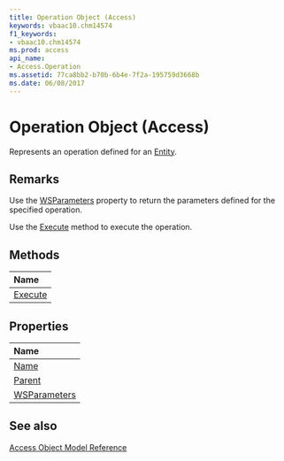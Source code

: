 ```yaml
---
title: Operation Object (Access)
keywords: vbaac10.chm14574
f1_keywords:
- vbaac10.chm14574
ms.prod: access
api_name:
- Access.Operation
ms.assetid: 77ca8bb2-b70b-6b4e-7f2a-195759d3668b
ms.date: 06/08/2017
---
```



# Operation Object (Access)

Represents an operation defined for an [Entity](Access.Entity.md).


## Remarks

Use the [WSParameters](Access.Operation.WSParameters.md) property to return the parameters defined for the specified operation.

Use the [Execute](Access.Operation.Execute.md) method to execute the operation.


## Methods



|**Name**|
|:-----|
|[Execute](Access.Operation.Execute.md)|

## Properties



|**Name**|
|:-----|
|[Name](Access.Operation.Name.md)|
|[Parent](operation-parent-property-access.md)|
|[WSParameters](Access.Operation.WSParameters.md)|

## See also


[Access Object Model Reference](./overview/object-model-access-vba-reference.md)
